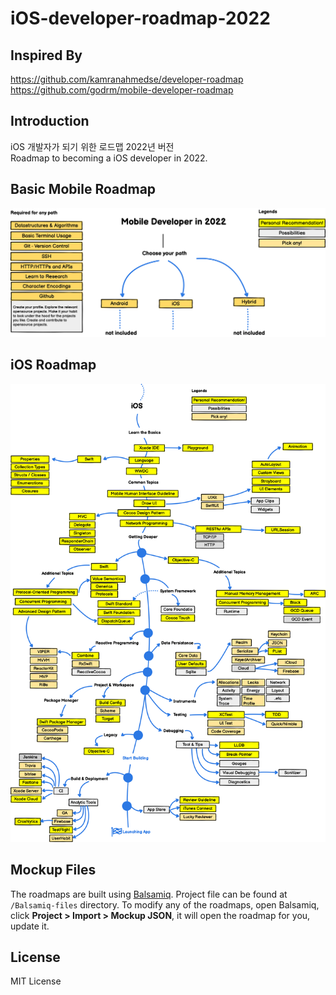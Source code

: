 # iOS-developer-roadmap-2022
## Inspired By
https://github.com/kamranahmedse/developer-roadmap  
https://github.com/godrm/mobile-developer-roadmap

## Introduction
iOS 개발자가 되기 위한 로드맵 2022년 버전<br>
Roadmap to becoming a iOS developer in 2022.

## Basic Mobile Roadmap
![](https://github.com/M1zz/iOS-developer-roadmap-2022/blob/main/images/basic_mobile_roadmap2022.png)

## iOS Roadmap
![](https://github.com/M1zz/iOS-developer-roadmap-2022/blob/main/images/iOS_roadmap_2022.png)

## Mockup Files
The roadmaps are built using [Balsamiq](https://balsamiq.com/products/mockups/). Project file can be found at `/Balsamiq-files` directory. To modify any of the roadmaps, open Balsamiq, click **Project > Import > Mockup JSON**, it will open the roadmap for you, update it.

## License
MIT License
